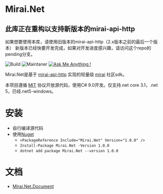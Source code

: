 # Mirai.Net

## 此库正在重构以支持新版本的mirai-api-http

如果想要使用本库，请使用旧版本的mirai-api-http（2.x版本之前的最后一个版本）
新版本已经快要开发完成，如果对开发进度感兴趣，请访问这个repo的pending分支。

![Build](https://github.com/AHpxChina/Mirai.Net/actions/workflows/dotnet.yml/badge.svg?branch=master)
![Maintaner](https://img.shields.io/badge/maintainer-ahpxchina-blue)
[![Ask Me Anything !](https://img.shields.io/badge/Ask%20me-anything-1abc9c.svg)](https://jq.qq.com/?_wv=1027&k=Enlo0eiv)

Mirai.Net是基于
[mirai-api-http](https://github.com/project-mirai/mirai-api-http)
实现的轻量级
[mirai](https://github.com/mamoe/mirai)
社区sdk。

本项目遵循
[MIT](https://github.com/AHpxChina/Mirai.Net/blob/master/LICENSE)
协议开放源代码，使用C# 9.0开发。仅支持.net core 3.1，.net 5，已经.net5-windows。

# 安装

+ 自行编译源代码
+ 使用[Nuget](https://www.nuget.org/packages/Mirai.Net/1.0.0)
  + ```<PackageReference Include="Mirai.Net" Version="1.0.0" />```
  + ```Install-Package Mirai.Net -Version 1.0.0```
  + ```dotnet add package Mirai.Net --version 1.0.0```

# 文档

+ [Mirai.Net.Document](https://ahpxchina.github.io/Mirai.Net.Documents/)

